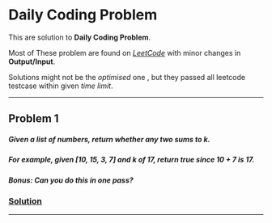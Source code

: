 # Daily Coding Problem

This are solution to **Daily Coding Problem**.

Most of These problem are found on [*LeetCode*](https://leetcode.com/) with minor changes in **Output/Input**.

Solutions might not be the *optimised* one , but they passed all leetcode testcase within given *time limit*.

---

## Problem 1

##### Given a list of numbers, return whether any two sums to k. 

##### For example, given [10, 15, 3, 7] and k of 17, return true since 10 + 7 is 17.

##### **Bonus**: Can you do this in one pass?

### [Solution](Solution/Problem#001.cpp)

---
